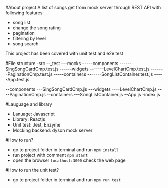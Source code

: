 #About project
A list of songs get from mock server through REST API with following features:

* song list
* change the song rating
* pagination
* filtering by level
* song search

This project has been covered with unit test and e2e test

#File structure
-src
--\_test
---mocks
-----components
------SingSongCardCmp.test.js
------widgets
-------LevelChartCmp.test.js
-------PaginationCmp.test.js
-----containers
-------SongListContainer.test.js
-----App.test.js

--components
---SingSongCardCmp.js
---widgets
----LevelChartCmp.js
----PaginationCmp.js
--containers
---SongListContainer.js
--App.js
-index.js

#Lauguage and library

* Lanuage: Javascript
* Library: Reactjs
* Unit test: Jest, Enzyme
* Mocking backend: dyson mock server

#How to run?

* go to project folder in terminal and run `npm install`
* run project with comment `npm start`
* open the browser `localhost:3000` check the web page

#How to run the unit test?

* go to project folder in terminal and run `npm run test`
